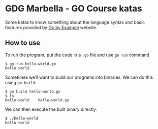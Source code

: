 # GDG Marbella - GO Course katas

Some katas to know something about the language syntax and basic features provided by [Go by Example](https://gobyexample.com/) website.

## How to use

To run the program, put the code in a `.go` file and use `go run` command.

```
$ go run hello-world.go
hello world
```

Sometimes we’ll want to build our programs into binaries. We can do this using `go build`.

```
$ go build hello-world.go
$ ls
hello-world    hello-world.go
```

We can then execute the built binary directly.

```
$ ./hello-world
hello world
```
